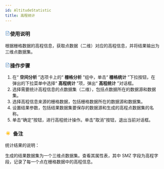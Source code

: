 ```yaml
---
id: AltitudeStatistic
title: 高程统计
---
```

### ![](../../../img/read.gif)使用说明

根据栅格数据的高程信息，获取点数据（二维）对应的高程信息，并将结果输出为三维点数据集。

### ![](../../../img/read.gif)操作步骤

1. 在“ **空间分析** ”选项卡上的“ **栅格分析** ”组中，单击“ **栅格统计** ”下拉按钮，在弹出的下拉菜单中选择“ **高程统计** ”项，弹出“ **高程统计** ”对话框。
2. 选择需要统计高程信息的点数据集（二维），包括点数据所在的数据源和数据集。
3. 选择高程信息来源的栅格数据，包括栅格数据所在的数据源和数据集。
4. 设置结果参数，包括结果数据集要保存的数据源和生成的高程点数据集的名称。
5. 单击“确定”按钮，进行高程统计操作。单击"取消"按钮，退出当前对话框。

### ![](../../../img/note.png) 备注

统计结果的说明：

生成的结果数据集为一个三维点数据集。查看其属性表，其中 SMZ 字段为高程字段，记录了每一个点在栅格数据中的高程信息。

